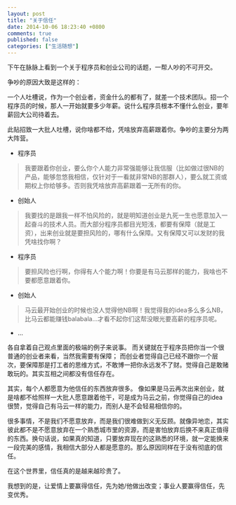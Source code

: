```yaml
---
layout: post
title: "关于信任"
date: 2014-10-06 18:23:40 +0800
comments: true
published: false
categories: ["生活随想"]
---
```


下午在脉脉上看到一个关于程序员和创业公司的话题，一帮人吵的不可开交。

争吵的原因大致是这样的：

一个人吐槽说，作为一个创业者，资金什么的都有了，就差一个技术团队。招一个程序员的时候，那人一开始就要多少年薪。说什么程序员根本不懂什么创业，要年薪回大公司待着去。

此贴招致一大批人吐槽，说你啥都不给，凭啥放弃高薪跟着你。争吵的主要分为两大阵营。

<!--more-->

 * 程序员
> 我要跟着你创业，要么你个人能力非常强能够让我信服（比如做过很NB的产品，能够忽悠我相信，仅针对于一看就非常NB的那群人），要么就工资或期权上你给够多。否则我凭啥放弃高薪跟着一无所有的你。

 * 创始人 
> 我要找的是跟我一样不怕风险的，就是明知道创业是九死一生也愿意加入一起奋斗的技术人员。而大部分程序员都目光短浅，都要有保障（就是工资），出来创业就是要担风险的，哪有什么保障。又有保障又可以发财的我凭啥找你啊？

 * 程序员
> 要担风险也行啊，你得有人个能力啊！你要是有马云那样的能力，我啥也不要都愿意跟着你。

 * 创始人
> 马云最开始创业的时候也没人觉得他NB啊！我觉得我的idea多么多么NB，比马云都能赚钱balabala...才看不起你们这帮没眼光要高薪的程序员呢。 

 * ... 

各自拿着自己观点里面的极端的例子来说事。
而关键就在于程序员把你当一个很普通的创业者来看，当然我需要有保障；
而创业者觉得自己已经不跟你一个层次，要保障那是打工者的思维方式，不敢博一把你永远发不了财。觉得自己是敢赌敢玩的。其实互相之间都没有信任存在。  

其实，每个人都愿意为他信任的东西放弃很多。
像如果是马云再次出来创业，就是啥都不给照样一大批人愿意跟着他干，可是成为马云之前，你觉得自己的idea很赞，觉得自己有马云一样的能力，而别人是不会轻易相信你的。  

很多事情，不是我们不愿意放弃，而是我们很难做到义无反顾。就像异地恋，其实彼此都不是不愿意放弃在一个熟悉城市里的资源，而是害怕放弃后换不来真正值得的东西。换句话说，如果真的知道，只要放弃现在的这熟悉的环境，就一定能换来一段完美的感情，我相信大部分人都是愿意的。那么原因同样在于没有彻底的信任。

在这个世界里，信任真的是越来越珍贵了。
 
我想到的是，让爱情上要赢得信任，先为她/他做出改变；事业人要赢得信任，先变优秀。
